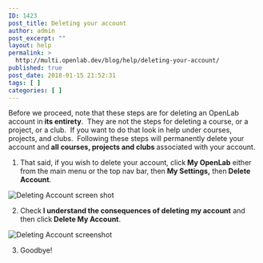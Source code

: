```yaml
---
ID: 1423
post_title: Deleting your account
author: admin
post_excerpt: ""
layout: help
permalink: >
  http://multi.openlab.dev/blog/help/deleting-your-account/
published: true
post_date: 2018-01-15 21:52:31
tags: [ ]
categories: [ ]
---
```

Before we proceed, note that these steps are for deleting an OpenLab account in<strong> its entirety</strong>.  They are not the steps for deleting a course, or a project, or a club.  If you want to do that look in help under courses, projects, and clubs.  Following these steps will permanently delete your account and<strong> all courses, projects and clubs </strong>associated with your account.

1. That said, if you wish to delete your account, click<strong> My OpenLab</strong> either from the main menu or the top nav bar, then<strong> My Settings,</strong> then<strong> Delete Account</strong>.

<img class="alignnone wp-image-36171 size-full" src="https://openlab.citytech.cuny.edu/wp-content/uploads/2012/08/Deleting_Account_1_v2.png" sizes="(max-width: 1200px) 100vw, 1200px" srcset="https://openlab.citytech.cuny.edu/wp-content/uploads/2012/08/Deleting_Account_1_v2.png 1200w, https://openlab.citytech.cuny.edu/wp-content/uploads/2012/08/Deleting_Account_1_v2-300x147.png 300w, https://openlab.citytech.cuny.edu/wp-content/uploads/2012/08/Deleting_Account_1_v2-1024x501.png 1024w, https://openlab.citytech.cuny.edu/wp-content/uploads/2012/08/Deleting_Account_1_v2-32x16.png 32w" alt="Deleting Account screen shot" />

2. Check<strong> I understand the consequences of deleting my account</strong> and then click<strong> Delete My Account</strong>.

<img class="alignnone wp-image-36173 size-full" src="https://openlab.citytech.cuny.edu/wp-content/uploads/2012/08/Deleting_Account_2_v2.png" sizes="(max-width: 1200px) 100vw, 1200px" srcset="https://openlab.citytech.cuny.edu/wp-content/uploads/2012/08/Deleting_Account_2_v2.png 1200w, https://openlab.citytech.cuny.edu/wp-content/uploads/2012/08/Deleting_Account_2_v2-300x110.png 300w, https://openlab.citytech.cuny.edu/wp-content/uploads/2012/08/Deleting_Account_2_v2-1024x376.png 1024w, https://openlab.citytech.cuny.edu/wp-content/uploads/2012/08/Deleting_Account_2_v2-32x12.png 32w" alt="Deleting Account screenshot" />

3. Goodbye!